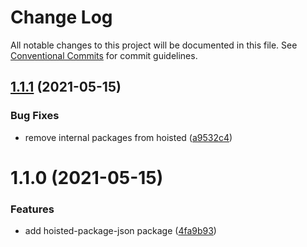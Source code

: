 # Change Log

All notable changes to this project will be documented in this file.
See [Conventional Commits](https://conventionalcommits.org) for commit guidelines.

## [1.1.1](https://github.com/typescript-tools/typescript-tools/compare/@typescript-tools/hoisted-package-json@1.1.0...@typescript-tools/hoisted-package-json@1.1.1) (2021-05-15)


### Bug Fixes

* remove internal packages from hoisted ([a9532c4](https://github.com/typescript-tools/typescript-tools/commit/a9532c4d8b4850706a839f6dd4f31aff1109e0b4))





# 1.1.0 (2021-05-15)


### Features

* add hoisted-package-json package ([4fa9b93](https://github.com/typescript-tools/typescript-tools/commit/4fa9b939b789e9ff3434b05ae0b16c73ba94f7aa))

